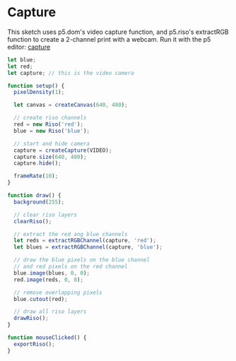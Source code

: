 # Capture

This sketch uses p5.dom's video capture function, and p5.riso's extractRGB function to create a 2-channel print with a webcam.
Run it with the p5 editor: [capture](https://editor.p5js.org/brain/sketches/pdl2eG240)

```javascript
let blue;
let red;
let capture; // this is the video camera

function setup() {
  pixelDensity(1);

  let canvas = createCanvas(640, 480);

  // create riso channels
  red = new Riso('red');
  blue = new Riso('blue');

  // start and hide camera
  capture = createCapture(VIDEO);
  capture.size(640, 480);
  capture.hide();

  frameRate(10);
}

function draw() {
  background(255);

  // clear riso layers
  clearRiso();

  // extract the red ang blue channels
  let reds = extractRGBChannel(capture, 'red');
  let blues = extractRGBChannel(capture, 'blue');

  // draw the blue pixels on the blue channel
  // and red pixels on the red channel
  blue.image(blues, 0, 0);
  red.image(reds, 0, 0);

  // remove overlapping pixels
  blue.cutout(red);

  // draw all riso layers
  drawRiso();
}

function mouseClicked() {
  exportRiso();
}
```

